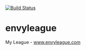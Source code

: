 [![Build Status](https://travis-ci.org/vtapadia/envyleague.svg?branch=master)](https://travis-ci.org/vtapadia/envyleague)

# envyleague
My League - www.envyleague.com
